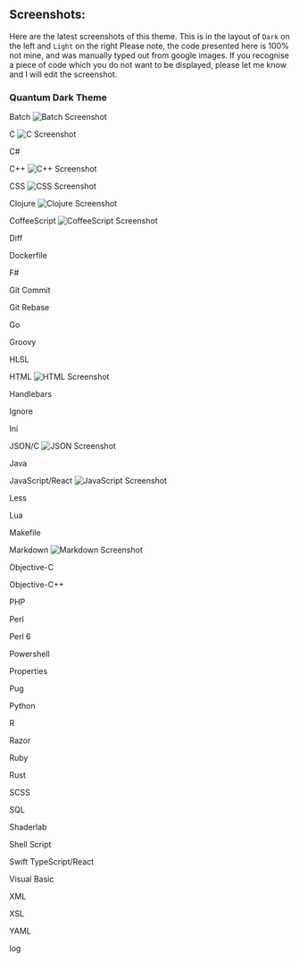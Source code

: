 ## Screenshots:

Here are the latest screenshots of this theme. This is in the layout of `Dark` on the left and `Light` on the right
Please note, the code presented here is 100% not mine, and was manually typed out from google images. If you recognise a piece of code which you do not want to be displayed, please let me know and I will edit the screenshot.

### Quantum Dark Theme

Batch
![Batch Screenshot](https://github.com/beastdestroyer/vscode-firefox-quantum-themes/blob/master/screenshots/bat.png)

C
![C Screenshot](https://github.com/beastdestroyer/vscode-firefox-quantum-themes/blob/master/screenshots/c.png)

C#

C++
![C++ Screenshot](https://github.com/beastdestroyer/vscode-firefox-quantum-themes/blob/master/screenshots/cpp.png)

CSS
![CSS Screenshot](https://github.com/beastdestroyer/vscode-firefox-quantum-themes/blob/master/screenshots/css.png)

Clojure
![Clojure Screenshot](https://github.com/beastdestroyer/vscode-firefox-quantum-themes/blob/master/screenshots/clojure.png)

CoffeeScript
![CoffeeScript Screenshot](https://github.com/beastdestroyer/vscode-firefox-quantum-themes/blob/master/screenshots/coffee.png)

Diff

Dockerfile

F#

Git Commit

Git Rebase

Go

Groovy

HLSL

HTML
![HTML Screenshot](https://github.com/beastdestroyer/vscode-firefox-quantum-themes/blob/master/screenshots/html.png)

Handlebars

Ignore

Ini

JSON/C
![JSON Screenshot](https://github.com/beastdestroyer/vscode-firefox-quantum-themes/blob/master/screenshots/json.png)

Java

JavaScript/React
![JavaScript Screenshot](https://github.com/beastdestroyer/vscode-firefox-quantum-themes/blob/master/screenshots/js.png)

Less

Lua

Makefile

Markdown
![Markdown Screenshot](https://github.com/beastdestroyer/vscode-firefox-quantum-themes/blob/master/screenshots/md.png)

Objective-C

Objective-C++

PHP

Perl

Perl 6

Powershell

Properties

Pug

Python

R

Razor

Ruby

Rust

SCSS

SQL

Shaderlab

Shell Script

Swift
TypeScript/React

Visual Basic

XML

XSL

YAML

log
